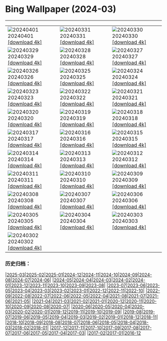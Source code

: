 # Bing Wallpaper (2024-03)
**************

<table><tr><td><img src="https://www.bing.com/th?id=OHR.StGeorgiRide_DE-DE6646277481_1920x1080.jpg" alt="20240401"> 20240401 <a href="https://www.bing.com/th?id=OHR.StGeorgiRide_DE-DE6646277481_UHD.jpg">[download 4k]</a></td><td><img src="https://www.bing.com/th?id=OHR.HungarianEggs_DE-DE6470935823_1920x1080.jpg" alt="20240331"> 20240331 <a href="https://www.bing.com/th?id=OHR.HungarianEggs_DE-DE6470935823_UHD.jpg">[download 4k]</a></td><td><img src="https://www.bing.com/th?id=OHR.PalazzoFarnese_DE-DE4941485496_1920x1080.jpg" alt="20240330"> 20240330 <a href="https://www.bing.com/th?id=OHR.PalazzoFarnese_DE-DE4941485496_UHD.jpg">[download 4k]</a></td></tr><tr><td><img src="https://www.bing.com/th?id=OHR.SouthStackLight_DE-DE4463746049_1920x1080.jpg" alt="20240329"> 20240329 <a href="https://www.bing.com/th?id=OHR.SouthStackLight_DE-DE4463746049_UHD.jpg">[download 4k]</a></td><td><img src="https://www.bing.com/th?id=OHR.ShanghaiBlossoms_DE-DE4316919248_1920x1080.jpg" alt="20240328"> 20240328 <a href="https://www.bing.com/th?id=OHR.ShanghaiBlossoms_DE-DE4316919248_UHD.jpg">[download 4k]</a></td><td><img src="https://www.bing.com/th?id=OHR.TeatroColon_DE-DE4190221983_1920x1080.jpg" alt="20240327"> 20240327 <a href="https://www.bing.com/th?id=OHR.TeatroColon_DE-DE4190221983_UHD.jpg">[download 4k]</a></td></tr><tr><td><img src="https://www.bing.com/th?id=OHR.HangRaiVietnam_DE-DE4086995351_1920x1080.jpg" alt="20240326"> 20240326 <a href="https://www.bing.com/th?id=OHR.HangRaiVietnam_DE-DE4086995351_UHD.jpg">[download 4k]</a></td><td><img src="https://www.bing.com/th?id=OHR.ColorfulHoli_DE-DE3992457522_1920x1080.jpg" alt="20240325"> 20240325 <a href="https://www.bing.com/th?id=OHR.ColorfulHoli_DE-DE3992457522_UHD.jpg">[download 4k]</a></td><td><img src="https://www.bing.com/th?id=OHR.ViewFieldsBavaria_DE-DE3928372966_1920x1080.jpg" alt="20240324"> 20240324 <a href="https://www.bing.com/th?id=OHR.ViewFieldsBavaria_DE-DE3928372966_UHD.jpg">[download 4k]</a></td></tr><tr><td><img src="https://www.bing.com/th?id=OHR.AmazonClouds_DE-DE3843150009_1920x1080.jpg" alt="20240323"> 20240323 <a href="https://www.bing.com/th?id=OHR.AmazonClouds_DE-DE3843150009_UHD.jpg">[download 4k]</a></td><td><img src="https://www.bing.com/th?id=OHR.WaikatoWater_DE-DE6943306276_1920x1080.jpg" alt="20240322"> 20240322 <a href="https://www.bing.com/th?id=OHR.WaikatoWater_DE-DE6943306276_UHD.jpg">[download 4k]</a></td><td><img src="https://www.bing.com/th?id=OHR.BwindiNationalForest_DE-DE2856746941_1920x1080.jpg" alt="20240321"> 20240321 <a href="https://www.bing.com/th?id=OHR.BwindiNationalForest_DE-DE2856746941_UHD.jpg">[download 4k]</a></td></tr><tr><td><img src="https://www.bing.com/th?id=OHR.SpringFrog_DE-DE4626076989_1920x1080.jpg" alt="20240320"> 20240320 <a href="https://www.bing.com/th?id=OHR.SpringFrog_DE-DE4626076989_UHD.jpg">[download 4k]</a></td><td><img src="https://www.bing.com/th?id=OHR.SpringCaveDale_DE-DE4412731356_1920x1080.jpg" alt="20240319"> 20240319 <a href="https://www.bing.com/th?id=OHR.SpringCaveDale_DE-DE4412731356_UHD.jpg">[download 4k]</a></td><td><img src="https://www.bing.com/th?id=OHR.ElephantRock_DE-DE1966506205_1920x1080.jpg" alt="20240318"> 20240318 <a href="https://www.bing.com/th?id=OHR.ElephantRock_DE-DE1966506205_UHD.jpg">[download 4k]</a></td></tr><tr><td><img src="https://www.bing.com/th?id=OHR.StFiniansBay_DE-DE5892582387_1920x1080.jpg" alt="20240317"> 20240317 <a href="https://www.bing.com/th?id=OHR.StFiniansBay_DE-DE5892582387_UHD.jpg">[download 4k]</a></td><td><img src="https://www.bing.com/th?id=OHR.BambooPanda_DE-DE5582492401_1920x1080.jpg" alt="20240316"> 20240316 <a href="https://www.bing.com/th?id=OHR.BambooPanda_DE-DE5582492401_UHD.jpg">[download 4k]</a></td><td><img src="https://www.bing.com/th?id=OHR.AvenueLimeTrees_DE-DE2066853614_1920x1080.jpg" alt="20240315"> 20240315 <a href="https://www.bing.com/th?id=OHR.AvenueLimeTrees_DE-DE2066853614_UHD.jpg">[download 4k]</a></td></tr><tr><td><img src="https://www.bing.com/th?id=OHR.AyutthayaTree_DE-DE1912781060_1920x1080.jpg" alt="20240314"> 20240314 <a href="https://www.bing.com/th?id=OHR.AyutthayaTree_DE-DE1912781060_UHD.jpg">[download 4k]</a></td><td><img src="https://www.bing.com/th?id=OHR.MagadiFlamingos_DE-DE1454409448_1920x1080.jpg" alt="20240313"> 20240313 <a href="https://www.bing.com/th?id=OHR.MagadiFlamingos_DE-DE1454409448_UHD.jpg">[download 4k]</a></td><td><img src="https://www.bing.com/th?id=OHR.BryceSnow_DE-DE0166968518_1920x1080.jpg" alt="20240312"> 20240312 <a href="https://www.bing.com/th?id=OHR.BryceSnow_DE-DE0166968518_UHD.jpg">[download 4k]</a></td></tr><tr><td><img src="https://www.bing.com/th?id=OHR.SleepyKoala_DE-DE9658817284_1920x1080.jpg" alt="20240311"> 20240311 <a href="https://www.bing.com/th?id=OHR.SleepyKoala_DE-DE9658817284_UHD.jpg">[download 4k]</a></td><td><img src="https://www.bing.com/th?id=OHR.AstrologicalClock_DE-DE9747364573_1920x1080.jpg" alt="20240310"> 20240310 <a href="https://www.bing.com/th?id=OHR.AstrologicalClock_DE-DE9747364573_UHD.jpg">[download 4k]</a></td><td><img src="https://www.bing.com/th?id=OHR.BistiBlue_DE-DE4146045796_1920x1080.jpg" alt="20240309"> 20240309 <a href="https://www.bing.com/th?id=OHR.BistiBlue_DE-DE4146045796_UHD.jpg">[download 4k]</a></td></tr><tr><td><img src="https://www.bing.com/th?id=OHR.TateLightUp_DE-DE4723592694_1920x1080.jpg" alt="20240308"> 20240308 <a href="https://www.bing.com/th?id=OHR.TateLightUp_DE-DE4723592694_UHD.jpg">[download 4k]</a></td><td><img src="https://www.bing.com/th?id=OHR.TarragonaSpain_DE-DE8015147907_1920x1080.jpg" alt="20240307"> 20240307 <a href="https://www.bing.com/th?id=OHR.TarragonaSpain_DE-DE8015147907_UHD.jpg">[download 4k]</a></td><td><img src="https://www.bing.com/th?id=OHR.WahclellaFalls_DE-DE6758659326_1920x1080.jpg" alt="20240306"> 20240306 <a href="https://www.bing.com/th?id=OHR.WahclellaFalls_DE-DE6758659326_UHD.jpg">[download 4k]</a></td></tr><tr><td><img src="https://www.bing.com/th?id=OHR.BangkokCircle_DE-DE6353935365_1920x1080.jpg" alt="20240305"> 20240305 <a href="https://www.bing.com/th?id=OHR.BangkokCircle_DE-DE6353935365_UHD.jpg">[download 4k]</a></td><td><img src="https://www.bing.com/th?id=OHR.ArenalCostaRica_DE-DE6048833504_1920x1080.jpg" alt="20240304"> 20240304 <a href="https://www.bing.com/th?id=OHR.ArenalCostaRica_DE-DE6048833504_UHD.jpg">[download 4k]</a></td><td><img src="https://www.bing.com/th?id=OHR.KrugerLeopard_DE-DE5629727103_1920x1080.jpg" alt="20240303"> 20240303 <a href="https://www.bing.com/th?id=OHR.KrugerLeopard_DE-DE5629727103_UHD.jpg">[download 4k]</a></td></tr><tr><td><img src="https://www.bing.com/th?id=OHR.ModicaItaly_DE-DE7624827179_1920x1080.jpg" alt="20240302"> 20240302 <a href="https://www.bing.com/th?id=OHR.ModicaItaly_DE-DE7624827179_UHD.jpg">[download 4k]</a></td><td></td><td></td></tr></table>

### 历史归档：

|[2025-03](/../2025-03/2025-03.md)|[2025-02](/../2025-02/2025-02.md)|[2025-01](/../2025-01/2025-01.md)|[2024-12](/../2024-12/2024-12.md)|[2024-11](/../2024-11/2024-11.md)|[2024-10](/../2024-10/2024-10.md)|[2024-09](/../2024-09/2024-09.md)|[2024-08](/../2024-08/2024-08.md)|[2024-07](/../2024-07/2024-07.md)|[2024-06](/../2024-06/2024-06.md)|
|[2024-05](/../2024-05/2024-05.md)|[2024-04](/../2024-04/2024-04.md)|[2024-03](/2024-03.md)|[2024-02](/../2024-02/2024-02.md)|[2024-01](/../2024-01/2024-01.md)|[2023-12](/../2023-12/2023-12.md)|[2023-11](/../2023-11/2023-11.md)|[2023-10](/../2023-10/2023-10.md)|[2023-09](/../2023-09/2023-09.md)|[2023-08](/../2023-08/2023-08.md)|
|[2023-07](/../2023-07/2023-07.md)|[2023-06](/../2023-06/2023-06.md)|[2023-05](/../2023-05/2023-05.md)|[2023-04](/../2023-04/2023-04.md)|[2023-03](/../2023-03/2023-03.md)|[2023-02](/../2023-02/2023-02.md)|[2023-01](/../2023-01/2023-01.md)|[2022-12](/../2022-12/2022-12.md)|[2022-11](/../2022-11/2022-11.md)|[2022-10](/../2022-10/2022-10.md)|
|[2022-09](/../2022-09/2022-09.md)|[2022-08](/../2022-08/2022-08.md)|[2022-07](/../2022-07/2022-07.md)|[2022-06](/../2022-06/2022-06.md)|[2022-05](/../2022-05/2022-05.md)|[2022-04](/../2022-04/2022-04.md)|[2021-08](/../2021-08/2021-08.md)|[2021-07](/../2021-07/2021-07.md)|[2021-06](/../2021-06/2021-06.md)|[2021-05](/../2021-05/2021-05.md)|
|[2021-04](/../2021-04/2021-04.md)|[2021-03](/../2021-03/2021-03.md)|[2021-02](/../2021-02/2021-02.md)|[2021-01](/../2021-01/2021-01.md)|[2020-12](/../2020-12/2020-12.md)|[2020-11](/../2020-11/2020-11.md)|[2020-10](/../2020-10/2020-10.md)|[2020-09](/../2020-09/2020-09.md)|[2020-08](/../2020-08/2020-08.md)|[2020-07](/../2020-07/2020-07.md)|
|[2020-06](/../2020-06/2020-06.md)|[2020-05](/../2020-05/2020-05.md)|[2020-04](/../2020-04/2020-04.md)|[2020-03](/../2020-03/2020-03.md)|[2020-02](/../2020-02/2020-02.md)|[2020-01](/../2020-01/2020-01.md)|[2019-12](/../2019-12/2019-12.md)|[2019-11](/../2019-11/2019-11.md)|[2019-10](/../2019-10/2019-10.md)|[2019-09](/../2019-09/2019-09.md)|
|[2019-08](/../2019-08/2019-08.md)|[2019-07](/../2019-07/2019-07.md)|[2019-06](/../2019-06/2019-06.md)|[2019-05](/../2019-05/2019-05.md)|[2019-04](/../2019-04/2019-04.md)|[2019-03](/../2019-03/2019-03.md)|[2019-02](/../2019-02/2019-02.md)|[2019-01](/../2019-01/2019-01.md)|[2018-12](/../2018-12/2018-12.md)|[2018-11](/../2018-11/2018-11.md)|
|[2018-10](/../2018-10/2018-10.md)|[2018-09](/../2018-09/2018-09.md)|[2018-08](/../2018-08/2018-08.md)|[2018-07](/../2018-07/2018-07.md)|[2018-06](/../2018-06/2018-06.md)|[2018-05](/../2018-05/2018-05.md)|[2018-04](/../2018-04/2018-04.md)|[2018-03](/../2018-03/2018-03.md)|[2018-02](/../2018-02/2018-02.md)|[2018-01](/../2018-01/2018-01.md)|
|[2017-12](/../2017-12/2017-12.md)|[2017-11](/../2017-11/2017-11.md)|[2017-10](/../2017-10/2017-10.md)|[2017-09](/../2017-09/2017-09.md)|[2017-08](/../2017-08/2017-08.md)|[2017-07](/../2017-07/2017-07.md)|[2017-06](/../2017-06/2017-06.md)|[2017-05](/../2017-05/2017-05.md)|[2017-04](/../2017-04/2017-04.md)|[2017-03](/../2017-03/2017-03.md)|
|[2017-02](/../2017-02/2017-02.md)|[2017-01](/../2017-01/2017-01.md)|[2016-12](/../2016-12/2016-12.md)